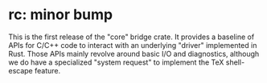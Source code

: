# rc: minor bump

This is the first release of the "core" bridge crate. It provides a baseline of
APIs for C/C++ code to interact with an underlying "driver" implemented in Rust.
Those APIs mainly revolve around basic I/O and diagnostics, although we do have
a specialized "system request" to implement the TeX shell-escape feature.

